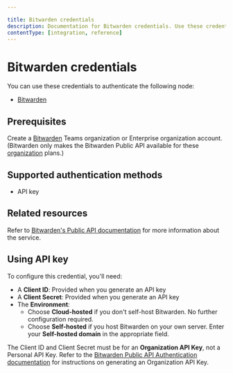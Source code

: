 ```yaml
---

title: Bitwarden credentials
description: Documentation for Bitwarden credentials. Use these credentials to authenticate Bitwarden in n8n, a workflow automation platform.
contentType: [integration, reference]
---
```


# Bitwarden credentials

You can use these credentials to authenticate the following node:

- [Bitwarden](/integrations/builtin/app-nodes/n8n-nodes-base.bitwarden.md)

## Prerequisites

Create a [Bitwarden](https://vault.bitwarden.com/#/register?org=teams) Teams organization or Enterprise organization account. (Bitwarden only makes the Bitwarden Public API available for these [organization](https://bitwarden.com/help/about-organizations/) plans.)

## Supported authentication methods

- API key

## Related resources

Refer to [Bitwarden's Public API documentation](https://bitwarden.com/help/public-api/) for more information about the service.

## Using API key

To configure this credential, you'll need:

- A **Client ID**: Provided when you generate an API key
- A **Client Secret**: Provided when you generate an API key
- The **Environment**:
    - Choose **Cloud-hosted** if you don't self-host Bitwarden. No further configuration required.
    - Choose **Self-hosted** if you host Bitwarden on your own server. Enter your **Self-hosted domain** in the appropriate field.

The Client ID and Client Secret must be for an **Organization API Key**, not a Personal API Key. Refer to the [Bitwarden Public API Authentication documentation](https://bitwarden.com/help/public-api/#authentication) for instructions on generating an Organization API Key.

